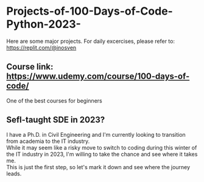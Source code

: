 # Projects-of-100-Days-of-Code-Python-2023-
Here are some major projects. For daily excercises, please refer to: https://replit.com/@inosven
## Course link: https://www.udemy.com/course/100-days-of-code/
One of the best courses for beginners
## Sefl-taught SDE in 2023?
I have a Ph.D. in Civil Engineering and I'm currently looking to transition from academia to the IT industry.\
While it may seem like a risky move to switch to coding during this winter of the IT industry in 2023, I'm willing to take the chance and see where it takes me.\
This is just the first step, so let's mark it down and see where the journey leads.
